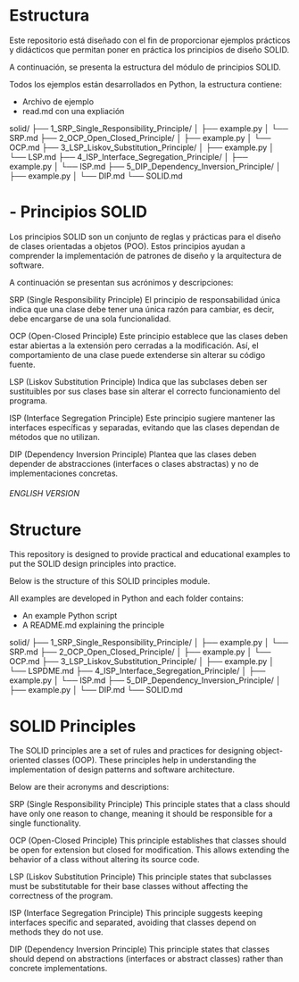 # Estructura
Este repositorio está diseñado con el fin de proporcionar ejemplos prácticos y didácticos que permitan poner en práctica los principios de diseño SOLID.

A continuación, se presenta la estructura del módulo de principios SOLID.

Todos los ejemplos están desarrollados en Python, la estructura contiene:
- Archivo de ejemplo
- read.md con una expliación

solid/
├── 1_SRP_Single_Responsibility_Principle/
│   ├── example.py
│   └── SRP.md
├── 2_OCP_Open_Closed_Principle/
│   ├── example.py
│   └── OCP.md
├── 3_LSP_Liskov_Substitution_Principle/
│   ├── example.py
│   └── LSP.md
├── 4_ISP_Interface_Segregation_Principle/
│   ├── example.py
│   └── ISP.md
├── 5_DIP_Dependency_Inversion_Principle/
│   ├── example.py
│   └── DIP.md
└── SOLID.md

# - Principios SOLID

Los principios SOLID son un conjunto de reglas y prácticas para el diseño de clases orientadas a objetos (POO). Estos principios ayudan a comprender la implementación de patrones de diseño y la arquitectura de software.

A continuación se presentan sus acrónimos y descripciones:

SRP (Single Responsibility Principle)
El principio de responsabilidad única indica que una clase debe tener una única razón para cambiar, es decir, debe encargarse de una sola funcionalidad.

OCP (Open-Closed Principle)
Este principio establece que las clases deben estar abiertas a la extensión pero cerradas a la modificación. Así, el comportamiento de una clase puede extenderse sin alterar su código fuente.

LSP (Liskov Substitution Principle)
Indica que las subclases deben ser sustituibles por sus clases base sin alterar el correcto funcionamiento del programa.

ISP (Interface Segregation Principle)
Este principio sugiere mantener las interfaces específicas y separadas, evitando que las clases dependan de métodos que no utilizan.

DIP (Dependency Inversion Principle)
Plantea que las clases deben depender de abstracciones (interfaces o clases abstractas) y no de implementaciones concretas.

###### ENGLISH VERSION ######

# Structure
This repository is designed to provide practical and educational examples to put the SOLID design principles into practice.

Below is the structure of this SOLID principles module.

All examples are developed in Python and each folder contains:
- An example Python script
- A README.md explaining the principle

solid/
├── 1_SRP_Single_Responsibility_Principle/
│   ├── example.py
│   └── SRP.md
├── 2_OCP_Open_Closed_Principle/
│   ├── example.py
│   └── OCP.md
├── 3_LSP_Liskov_Substitution_Principle/
│   ├── example.py
│   └── LSPDME.md
├── 4_ISP_Interface_Segregation_Principle/
│   ├── example.py
│   └── ISP.md
├── 5_DIP_Dependency_Inversion_Principle/
│   ├── example.py
│   └── DIP.md
└── SOLID.md

# SOLID Principles
The SOLID principles are a set of rules and practices for designing object-oriented classes (OOP). These principles help in understanding the implementation of design patterns and software architecture.

Below are their acronyms and descriptions:

SRP (Single Responsibility Principle)
This principle states that a class should have only one reason to change, meaning it should be responsible for a single functionality.

OCP (Open-Closed Principle)
This principle establishes that classes should be open for extension but closed for modification. This allows extending the behavior of a class without altering its source code.

LSP (Liskov Substitution Principle)
This principle states that subclasses must be substitutable for their base classes without affecting the correctness of the program.

ISP (Interface Segregation Principle)
This principle suggests keeping interfaces specific and separated, avoiding that classes depend on methods they do not use.

DIP (Dependency Inversion Principle)
This principle states that classes should depend on abstractions (interfaces or abstract classes) rather than concrete implementations.

